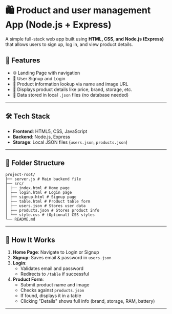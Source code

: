 # 🛍️ Product and user management App (Node.js + Express)

A simple full-stack web app built using **HTML, CSS, and Node.js (Express)** that allows users to sign up, log in, and view product details.

## 🚀 Features

- 🌐 Landing Page with navigation
- 🔐 User Signup and Login
- 🛒 Product information lookup via name and image URL
- 📄 Displays product details like price, brand, storage, etc.
- 📁 Data stored in local `.json` files (no database needed)

---

## 🛠️ Tech Stack

- **Frontend**: HTML5, CSS, JavaScript
- **Backend**: Node.js, Express
- **Storage**: Local JSON files (`users.json`, `products.json`)

---

## 📁 Folder Structure

```
project-root/
├── server.js # Main backend file
├── src/
│ ├── index.html # Home page
│ ├── login.html # Login page
│ ├── signup.html # Signup page
│ ├── table.html # Product table form
│ ├── users.json # Stores user data
│ ├── products.json # Stores product info
│ └── style.css # (Optional) CSS styles
└── README.md
```

---

## 🧪 How It Works

1. **Home Page**: Navigate to Login or Signup
2. **Signup**: Saves email & password in `users.json`
3. **Login**:
   - Validates email and password
   - Redirects to `/table` if successful
4. **Product Form**:
   - Submit product name and image
   - Checks against `products.json`
   - If found, displays it in a table
   - Clicking "Details" shows full info (brand, storage, RAM, battery)

---
